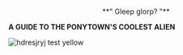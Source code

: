 <p align="center">
  **" Gleep glorp? "**

**A GUIDE TO THE PONYTOWN'S COOLEST ALIEN**


![hdresjryj test yellow](https://github.com/obsessivenerdx/obsessivenerdx/assets/162385200/a5ecce10-e1a2-4f23-9247-0501ae5f662d)

